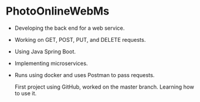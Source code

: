 # PhotoOnlineWebMs

- Developing the back end for a web service.
- Working on GET, POST, PUT, and DELETE requests.
- Using Java Spring Boot.
- Implementing microservices.
- Runs using docker and uses Postman to pass requests.

  First project using GitHub, worked on the master branch. Learning how to use it.
